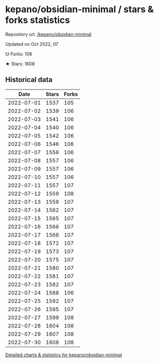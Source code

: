 # kepano/obsidian-minimal / stars & forks statistics

Repository url: [/kepano/obsidian-minimal](https://github.com/kepano/obsidian-minimal)

Updated on Oct 2022, 07

☋ Forks: 108

★ Stars: 1608

## Historical data
| Date | Stars | Forks |
|------|-------|-------|
| 2022-07-01 | 1537 | 105 | 
| 2022-07-02 | 1539 | 106 | 
| 2022-07-03 | 1541 | 106 | 
| 2022-07-04 | 1540 | 106 | 
| 2022-07-05 | 1542 | 106 | 
| 2022-07-06 | 1546 | 106 | 
| 2022-07-07 | 1556 | 106 | 
| 2022-07-08 | 1557 | 106 | 
| 2022-07-09 | 1557 | 106 | 
| 2022-07-10 | 1557 | 106 | 
| 2022-07-11 | 1557 | 107 | 
| 2022-07-12 | 1559 | 108 | 
| 2022-07-13 | 1559 | 107 | 
| 2022-07-14 | 1562 | 107 | 
| 2022-07-15 | 1565 | 107 | 
| 2022-07-16 | 1566 | 107 | 
| 2022-07-17 | 1566 | 107 | 
| 2022-07-18 | 1572 | 107 | 
| 2022-07-19 | 1573 | 107 | 
| 2022-07-20 | 1575 | 107 | 
| 2022-07-21 | 1580 | 107 | 
| 2022-07-22 | 1581 | 107 | 
| 2022-07-23 | 1582 | 107 | 
| 2022-07-24 | 1588 | 106 | 
| 2022-07-25 | 1592 | 107 | 
| 2022-07-26 | 1595 | 107 | 
| 2022-07-27 | 1599 | 108 | 
| 2022-07-28 | 1604 | 108 | 
| 2022-07-29 | 1607 | 108 | 
| 2022-07-30 | 1608 | 108 | 


[Detailed charts & statistics for kepano/obsidian-minimal](https://reviewgithub.com/rep/kepano/obsidian-minimal)
